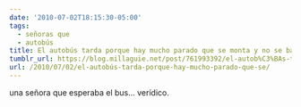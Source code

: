 ```yaml
---
date: '2010-07-02T18:15:30-05:00'
tags:
  - señoras que
  - autobús
title: El autobús tarda porque hay mucho parado que se monta y no se baja, como van frescos....
tumblr_url: https://blog.millaguie.net/post/761993392/el-autob%C3%BAs-tarda-porque-hay-mucho-parado-que-se
url: /2010/07/02/el-autobús-tarda-porque-hay-mucho-parado-que-se/
---
```


una señora que esperaba el bus… verídico.